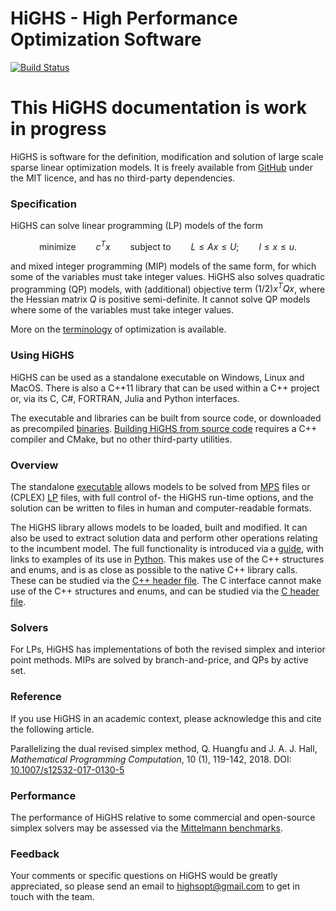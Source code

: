 # HiGHS - High Performance Optimization Software
[![Build Status](https://github.com/ERGO-Code/HiGHS/workflows/build/badge.svg)](https://github.com/ERGO-Code/HiGHS/actions?query=workflow%3Abuild+branch%3Amaster)

# This HiGHS documentation is work in progress

HiGHS is software for the definition, modification and solution of
large scale sparse linear optimization models. It is freely
available from [GitHub](https://github.com/ERGO-Code/HiGHS) under the
MIT licence, and has no third-party dependencies.

### Specification

HiGHS can solve linear programming (LP) models of the form
```math
\textrm{minimize} \qquad c^Tx \qquad \textrm{subject to} \qquad L \le Ax \le U; \qquad l \le x \le u.
```
and mixed integer programming (MIP) models of the same form, for
which some of the variables must take integer values. HiGHS also
solves quadratic programming (QP) models, with (additional)
objective term $(1/2)x^TQx$, where the Hessian matrix $Q$ is positive
semi-definite. It cannot solve QP models where some of the variables
must take integer values.

More on the
[terminology](http://ergo-code.github.io/HiGHS/dev/terminology.html) of
optimization is available.

### Using HiGHS

HiGHS can be used as a standalone executable on Windows, Linux and
MacOS. There is also a C++11 library that can be used within a C++
project or, via its C, C#, FORTRAN, Julia and Python interfaces.

The executable and libraries can be built from source code, or
downloaded as precompiled
[binaries](https://ergo-code.github.io/HiGHS/dev/binaries.html).
[Building HiGHS from source
code](https://ergo-code.github.io/HiGHS/dev/cpp/get-started.html#Building-HiGHS-from-source-code)
requires a C++ compiler and CMake, but no other third-party utilities.

### Overview

The standalone
[executable](https://ergo-code.github.io/HiGHS/dev/executable.html) allows
models to be solved from
[MPS](https://en.wikipedia.org/wiki/MPS_(format)) files or (CPLEX)
[LP](https://web.mit.edu/lpsolve/doc/CPLEX-format.htm) files, with
full control of- the HiGHS run-time options, and the solution can be
written to files in human and computer-readable formats.

The HiGHS library allows models to be loaded, built and modified. It
can also be used to extract solution data and perform other operations
relating to the incumbent model. The full functionality is introduced
via a [guide](https://ergo-code.github.io/HiGHS/dev/guide.html), with
links to examples of its use in
[Python](http://ergo-code.github.io/HiGHS/dev/python/pip.html). This makes
use of the C++ structures and enums, and is as close as possible to
the native C++ library calls. These can be studied via the [C++ header
file](https://github.com/ERGO-Code/HiGHS/blob/master/src/Highs.h). The
C interface cannot make use of the C++ structures and enums, and can
be studied via the [C header
file](https://github.com/ERGO-Code/HiGHS/blob/master/src/interfaces/highs_c_api.h).

### Solvers

For LPs, HiGHS has implementations of both the revised simplex
and interior point methods. MIPs are solved by branch-and-price, and
QPs by active set.

###  Reference

If you use HiGHS in an academic context, please acknowledge this and cite the following article.

Parallelizing the dual revised simplex method,
Q. Huangfu and J. A. J. Hall,
_Mathematical Programming Computation_, 10 (1), 119-142, 2018.
DOI: [10.1007/s12532-017-0130-5](https://link.springer.com/article/10.1007/s12532-017-0130-5)

### Performance

The performance of HiGHS relative to some commercial and open-source simplex solvers may be assessed via the [Mittelmann benchmarks](http://plato.asu.edu/ftp/lpsimp.html).

### Feedback

Your comments or specific questions on HiGHS would be greatly
appreciated, so please send an email to
[highsopt@gmail.com](mailto:highsopt@gmail.com) to get in touch with
the team.
